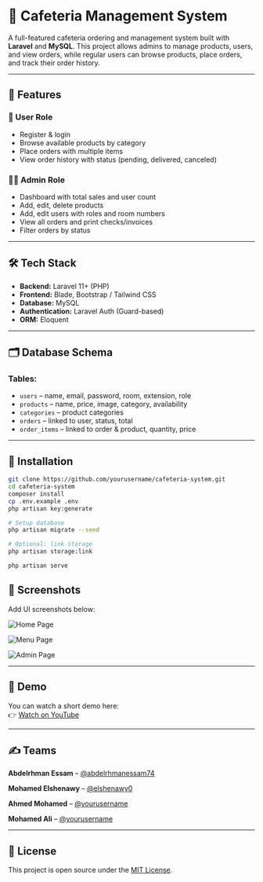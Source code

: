 
# 🥗 Cafeteria Management System

A full-featured cafeteria ordering and management system built with **Laravel** and **MySQL**. This project allows admins to manage products, users, and view orders, while regular users can browse products, place orders, and track their order history.

---

## 📌 Features

### 👤 User Role
- Register & login
- Browse available products by category
- Place orders with multiple items
- View order history with status (pending, delivered, canceled)

### 🧑‍💼 Admin Role
- Dashboard with total sales and user count
- Add, edit, delete products
- Add, edit users with roles and room numbers
- View all orders and print checks/invoices
- Filter orders by status

---

## 🛠️ Tech Stack

- **Backend:** Laravel 11+ (PHP)
- **Frontend:** Blade, Bootstrap / Tailwind CSS
- **Database:** MySQL
- **Authentication:** Laravel Auth (Guard-based)
- **ORM:** Eloquent

---

## 🗂️ Database Schema

### Tables:
- `users` – name, email, password, room, extension, role
- `products` – name, price, image, category, availability
- `categories` – product categories
- `orders` – linked to user, status, total
- `order_items` – linked to order & product, quantity, price

---

## 🔧 Installation

```bash
git clone https://github.com/yourusername/cafeteria-system.git
cd cafeteria-system
composer install
cp .env.example .env
php artisan key:generate

# Setup database
php artisan migrate --seed

# Optional: link storage
php artisan storage:link

php artisan serve
```

## 📸 Screenshots

Add UI screenshots below:

![Home Page](https://github.com/user-attachments/assets/b7d2f01c-6829-42e9-9ed9-154e803a53f9)

![Menu Page](https://github.com/user-attachments/assets/0eda7adc-058d-4f80-b486-489327733f82)

![Admin Page](https://github.com/user-attachments/assets/b7bf3f00-60fc-4137-b71d-191435620224)

---

## 🎥 Demo

You can watch a short demo here:  
👉 [Watch on YouTube](https://www.youtube.com/your-demo-link)

---

## ✍️ Teams
**Abdelrhman Essam** – [@abdelrhmanessam74](https://www.linkedin.com/in/yourusername)

**Mohamed Elshenawy** – [@elshenawy0](https://www.linkedin.com/in/mohamed-elshnawy/)

**Ahmed Mohamed** – [@yourusername](https://www.linkedin.com/in/yourusername)

**Mohamed Ali** – [@yourusername](https://www.linkedin.com/in/yourusername)

---
        
## 🌟 License

This project is open source under the [MIT License](LICENSE).


